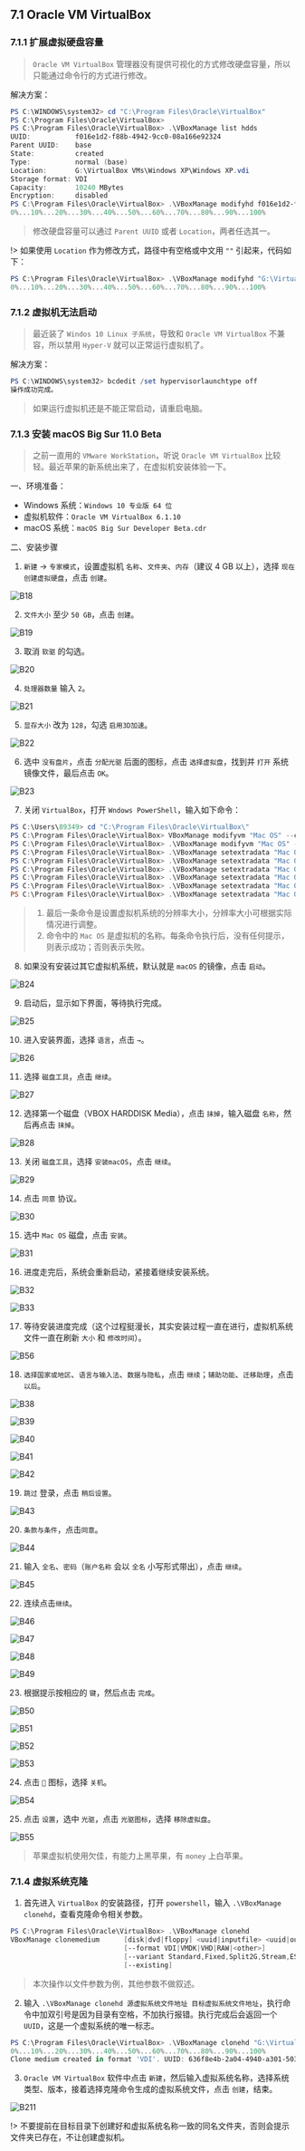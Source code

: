 ## 7.1 Oracle VM VirtualBox

### 7.1.1 扩展虚拟硬盘容量

> `Oracle VM VirtualBox` 管理器没有提供可视化的方式修改硬盘容量，所以只能通过命令行的方式进行修改。

解决方案：

```powershell
PS C:\WINDOWS\system32> cd "C:\Program Files\Oracle\VirtualBox"
PS C:\Program Files\Oracle\VirtualBox>
PS C:\Program Files\Oracle\VirtualBox> .\VBoxManage list hdds
UUID:           f016e1d2-f88b-4942-9cc0-08a166e92324
Parent UUID:    base
State:          created
Type:           normal (base)
Location:       G:\VirtualBox VMs\Windows XP\Windows XP.vdi
Storage format: VDI
Capacity:       10240 MBytes
Encryption:     disabled
PS C:\Program Files\Oracle\VirtualBox> .\VBoxManage modifyhd f016e1d2-f88b-4942-9cc0-08a166e92324 --resize 11264
0%...10%...20%...30%...40%...50%...60%...70%...80%...90%...100%
```

> 修改硬盘容量可以通过 `Parent UUID` 或者 `Location`，两者任选其一。

!> 如果使用 `Location` 作为修改方式，路径中有空格或中文用 `""` 引起来，代码如下：

```powershell
PS C:\Program Files\Oracle\VirtualBox> .\VBoxManage modifyhd "G:\VirtualBox VMs\Windows XP\Windows XP.vdi" --resize 11264
0%...10%...20%...30%...40%...50%...60%...70%...80%...90%...100%
```

### 7.1.2 虚拟机无法启动

> 最近装了 `Windos 10 Linux 子系统`，导致和 `Oracle VM VirtualBox` 不兼容，所以禁用 `Hyper-V` 就可以正常运行虚拟机了。

解决方案：

```powershell
PS C:\WINDOWS\system32> bcdedit /set hypervisorlaunchtype off
操作成功完成。
```

> 如果运行虚拟机还是不能正常启动，请重启电脑。

### 7.1.3 安装 macOS Big Sur 11.0 Beta

> 之前一直用的 `VMware WorkStation`，听说 `Oracle VM VirtualBox` 比较轻。最近苹果的新系统出来了，在虚拟机安装体验一下。

一、环境准备：

* Windows 系统：`Windows 10 专业版 64 位`
* 虚拟机软件：`Oracle VM VirtualBox 6.1.10`
* macOS 系统：`macOS Big Sur Developer Beta.cdr`

二、安装步骤

1. `新建` → `专家模式`，设置虚拟机 `名称`、`文件夹`、`内存`（建议 4 GB 以上），选择 `现在创建虚拟硬盘`，点击 `创建`。

![B18](../images/B18.jpg)

2. `文件大小` 至少 `50 GB`，点击 `创建`。

![B19](../images/B19.png)

3. 取消 `软驱` 的勾选。

![B20](../images/B20.png)

4. `处理器数量` 输入 `2`。

![B21](../images/B21.png)

5. `显存大小` 改为 `128`，勾选 `启用3D加速`。

![B22](../images/B22.png)

6. 选中 `没有盘片`，点击 `分配光驱` 后面的图标，点击 `选择虚拟盘`，找到并 `打开` 系统镜像文件，最后点击 `OK`。

![B23](../images/B23.png)

7. 关闭 `VirtualBox`，打开 `Wndows PowerShell`，输入如下命令：

```powershell
PS C:\Users\89349> cd "C:\Program Files\Oracle\VirtualBox\"
PS C:\Program Files\Oracle\VirtualBox> VBoxManage modifyvm "Mac OS" --cpuid-set 00000001 000106e5 00100800 0098e3fd bfebfbff
PS C:\Program Files\Oracle\VirtualBox> .\VBoxManage modifyvm "Mac OS" --cpuid-set 00000001 000106e5 00100800 0098e3fd bfebfbff
PS C:\Program Files\Oracle\VirtualBox> .\VBoxManage setextradata "Mac OS" "VBoxInternal/Devices/efi/0/Config/DmiSystemProduct" "iMac19,1"
PS C:\Program Files\Oracle\VirtualBox> .\VBoxManage setextradata "Mac OS" "VBoxInternal/Devices/efi/0/Config/DmiSystemVersion" "1.0"
PS C:\Program Files\Oracle\VirtualBox> .\VBoxManage setextradata "Mac OS" "VBoxInternal/Devices/efi/0/Config/DmiBoardProduct" "Mac-AA95B1DDAB278B95"
PS C:\Program Files\Oracle\VirtualBox> .\VBoxManage setextradata "Mac OS" "VBoxInternal/Devices/smc/0/Config/DeviceKey" "ourhardworkbythesewordsguardedpleasedontsteal(c)AppleComputerInc"
PS C:\Program Files\Oracle\VirtualBox> .\VBoxManage setextradata "Mac OS" "VBoxInternal/Devices/smc/0/Config/GetKeyFromRealSMC" 1
PS C:\Program Files\Oracle\VirtualBox> .\VBoxManage setextradata "Mac OS" VBoxInternal2/EfiGraphicsResolution 1920x1080

```

> 1. 最后一条命令是设置虚拟机系统的分辨率大小，分辨率大小可根据实际情况进行调整。  
> 2. 命令中的 `Mac OS` 是虚拟机的名称。每条命令执行后，没有任何提示，则表示成功；否则表示失败。

8. 如果没有安装过其它虚拟机系统，默认就是 `macOS` 的镜像，点击 `启动`。

![B24](../images/B24.png)

9. 启动后，显示如下界面，等待执行完成。

![B25](../images/B25.png ':size=862.5*742.5')

10. 进入安装界面，选择 `语言`，点击 `→`。

![B26](../images/B26.png)

11. 选择 `磁盘工具`，点击 `继续`。

![B27](../images/B27.png)

12. 选择第一个磁盘（VBOX HARDDISK Media），点击 `抹掉`，输入磁盘 `名称`，然后再点击 `抹掉`。

![B28](../images/B28.png)

13. 关闭 `磁盘工具`，选择 `安装macOS`，点击 `继续`。

![B29](../images/B29.png)

14. 点击 `同意` 协议。

![B30](../images/B30.jpg)

15. 选中 `Mac OS` 磁盘，点击 `安装`。

![B31](../images/B31.png)

16. 进度走完后，系统会重新启动，紧接着继续安装系统。

![B32](../images/B32.png)

![B33](../images/B33.png)

17. 等待安装进度完成（这个过程挺漫长，其实安装过程一直在进行，虚拟机系统文件一直在刷新 `大小` 和 `修改时间`）。

![B56](../images/B56.png)

18. `选择国家或地区`、`语言与输入法`、`数据与隐私`，点击 `继续`；`辅助功能`、`迁移助理`，点击 `以后`。

![B38](../images/B38.jpg ':size=960*540')

![B39](../images/B39.jpg ':size=960*540')

![B40](../images/B40.jpg ':size=960*540')

![B41](../images/B41.jpg ':size=960*540')

![B42](../images/B42.jpg ':size=960*540')

19. `跳过` 登录，点击 `稍后设置`。

![B43](../images/B43.jpg ':size=960*540')

20. `条款与条件`，点击`同意`。

![B44](../images/B44.jpg ':size=960*540')

21. 输入 `全名`、`密码`（`账户名称` 会以 `全名` 小写形式带出），点击 `继续`。

![B45](../images/B45.jpg ':size=960*540')

22. 连续点击`继续`。

![B46](../images/B46.png ':size=960*540')

![B47](../images/B47.jpg ':size=960*540')

![B48](../images/B48.jpg ':size=960*540')

![B49](../images/B49.jpg ':size=960*540')

23. 根据提示按相应的 `键`，然后点击  `完成`。

![B50](../images/B50.jpg ':size=960*540')

![B51](../images/B51.jpg ':size=960*540')

![B52](../images/B52.jpg ':size=960*540')

![B53](../images/B53.jpg ':size=960*540')

24. 点击 `🍎` 图标，选择 `关机`。

![B54](../images/B54.jpg ':size=960*540')

25. 点击 `设置`，选中 `光驱`，点击 `光驱图标`，选择 `移除虚拟盘`。

![B55](../images/B55.png ':size=960*540')

> 苹果虚拟机使用欠佳，有能力上黑苹果，有 `money` 上白苹果。

### 7.1.4 虚拟系统克隆

1. 首先进入 `VirtualBox` 的安装路径，打开 `powershell`，输入 `.\VBoxManage clonehd`，查看克隆命令相关参数。

```powershell
PS C:\Program Files\Oracle\VirtualBox> .\VBoxManage clonehd
VBoxManage clonemedium      [disk|dvd|floppy] <uuid|inputfile> <uuid|outputfile>
                            [--format VDI|VMDK|VHD|RAW|<other>]
                            [--variant Standard,Fixed,Split2G,Stream,ESX]
                            [--existing]
```

> 本次操作以文件参数为例，其他参数不做叙述。

2. 输入 `.\VBoxManage clonehd 源虚拟系统文件地址 目标虚拟系统文件地址`，执行命令中加双引号是因为目录有空格，不加执行报错。执行完成后会返回一个 `UUID`，这是一个虚拟系统的唯一标志。

```powershell
PS C:\Program Files\Oracle\VirtualBox> .\VBoxManage clonehd "G:\VirtualBox VMs\CentOS 7.8\CentOS 7.8-disk001.vdi" "G:\VirtualBox VMs\CentOS 7.8-Mirrors-Test\CentOS 7.8-Mirrors-Test-disk001.vdi"
0%...10%...20%...30%...40%...50%...60%...70%...80%...90%...100%
Clone medium created in format 'VDI'. UUID: 636f8e4b-2a04-4940-a301-5030930c4832
```

3. `Oracle VM VirtualBox` 软件中点击 `新建`，然后输入虚拟系统名称，选择系统类型、版本，接着选择克隆命令生成的虚拟系统文件，点击 `创建`，结束。

![B211](../images/B211.png)

!> 不要提前在目标目录下创建好和虚拟系统名称一致的同名文件夹，否则会提示文件夹已存在，不让创建虚拟机。